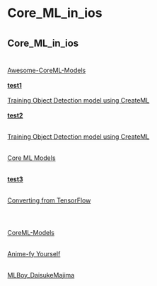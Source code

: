 # Core_ML_in_ios
#
## Core_ML_in_ios
#

[Awesome-CoreML-Models](https://github.com/likedan/Awesome-CoreML-Models) <br><br>
[**test1**](https://www.youtube.com/watch?v=OxKHt1NwOHw&t=6s&ab_channel=iOSAcademy) <br><br>
[Training Object Detection model using CreateML](https://github.com/tombaranowicz/ObjectDetectionWithCreateML) <br><br>
[**test2**](https://www.youtube.com/watch?v=3MXYwpifQOM&ab_channel=TomBaranowicz) <br><br>

[Training Object Detection model using CreateML](https://github.com/tombaranowicz/ObjectDetectionWithCreateML) <br><br>

[Core ML Models](https://developer.apple.com/machine-learning/models/) <br><br>

[**test3**](https://www.youtube.com/watch?v=kn2-uuK5bBE&ab_channel=Erol%C5%9Een) <br><br>

[Converting from TensorFlow](https://coremltools.readme.io/docs/tensorflow-conversion) <br><br>
#


[CoreML-Models](https://github.com/john-rocky/CoreML-Models) <br><br>

[Anime-fy Yourself](https://github.com/yonomitt/Anime-fy-Yourself) <br><br>

[MLBoy_DaisukeMajima](https://github-com.translate.goog/john-rocky?tab=repositories&_x_tr_sl=ja&_x_tr_tl=en&_x_tr_hl=en-US) <br><br>



